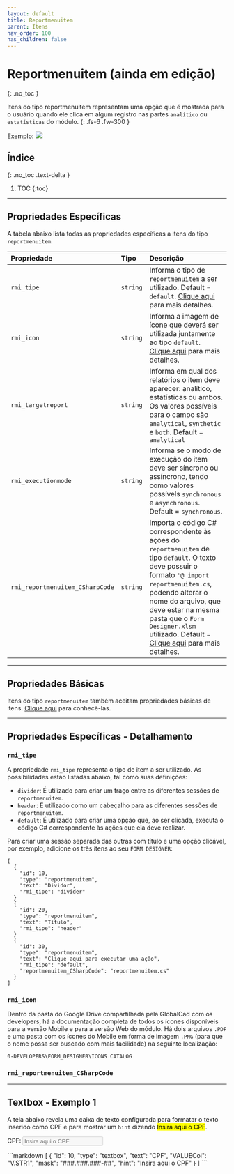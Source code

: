 ```yaml
---
layout: default
title: Reportmenuitem
parent: Itens
nav_order: 100
has_children: false
---
```

# Reportmenuitem (ainda em edição)
{: .no_toc }


Itens do tipo reportmenuitem representam uma opção que é mostrada para o usuário quando ele clica em algum registro nas partes `analítico` ou `estatísticas` do módulo.
{: .fs-6 .fw-300 }

<div class="code-example" markdown="1">

Exemplo: <img src="../img/reportmenuitem_exemplo.PNG">

</div>

## Índice
{: .no_toc .text-delta }

1. TOC
{:toc}

---


## Propriedades Específicas

A tabela abaixo lista todas as propriedades específicas a itens do tipo `reportmenuitem`.

| Propriedade           | Tipo      | Descrição                                                        |
|:----------------------|:----------|:-----------------------------------------------------------------|
| `rmi_tipe`                | `string`  |Informa o tipo de `reportmenuitem` a ser utilizado. Default = `default`.  [Clique aqui](#rmi_tipe) para mais detalhes.
| `rmi_icon`                | `string`  |Informa a imagem de ícone que deverá ser utilizada juntamente ao tipo `default`. [Clique aqui](#rmi_icon) para mais detalhes.
| `rmi_targetreport`          | `string`    |Informa em qual dos relatórios o item deve aparecer: analítico, estatísticas ou ambos. Os valores possíveis para o campo são `analytical`, `synthetic` e `both`. Default = `analytical`
| `rmi_executionmode` | `string`    |Informa se o modo de execução do item deve ser síncrono ou assíncrono, tendo como valores possívels `synchronous` e `asynchronous`. Default = `synchronous`.
| `rmi_reportmenuitem_CSharpCode` | `string`    |Importa o código C# correspondente às ações do `reportmenuitem` de tipo `default`. O texto deve possuir o formato `'@ import reportmenuitem.cs`, podendo alterar o nome do arquivo, que deve estar na mesma pasta que o `Form Designer.xlsm` utilizado. Default = [Clique aqui](#rmi_reportmenuitem_CSharpCode) para mais detalhes.

---

## Propriedades Básicas

Itens do tipo `reportmenuitem` também aceitam propriedades básicas de itens. [Clique aqui](basicproperties.md) para conhecê-las.

---

## Propriedades Específicas - Detalhamento

### `rmi_tipe`

A propriedade `rmi_tipe` representa o tipo de item a ser utilizado. As possibilidades estão listadas abaixo, tal como suas definições:

- `divider`: É utilizado para criar um traço entre as diferentes sessões de `reportmenuitem`.
- `header`: É utilizado como um cabeçalho para as diferentes sessões de `reportmenuitem`.
- `default`: É utilizado para criar uma opção que, ao ser clicada, executa o código C# correspondente às ações que ela deve realizar.

Para criar uma sessão separada das outras com título e uma opção clicável, por exemplo, adicione os três itens ao seu `FORM DESIGNER`:

```
[
  {
    "id": 10,
    "type": "reportmenuitem",
    "text": "Dividor",
    "rmi_tipe": "divider"
  }
  {
    "id": 20,
    "type": "reportmenuitem",
    "text": "Título",
    "rmi_tipe": "header"
  }
  {
    "id": 30,
    "type": "reportmenuitem",
    "text": "Clique aqui para executar uma ação",
    "rmi_tipe": "default",
    "reportmenuitem_CSharpCode": "reportmenuitem.cs"
  }
]
```

### `rmi_icon`

Dentro da pasta do Google Drive compartilhada pela GlobalCad com os developers, há a documentação completa de todos os ícones disponíveis para a versão Mobile e para a versão Web do módulo. Há dois arquivos `.PDF` e uma pasta com os ícones do Mobile em forma de imagem `.PNG` (para que o nome possa ser buscado com mais facilidade) na seguinte localização:

```
0-DEVELOPERS\FORM_DESIGNER\ICONS CATALOG
```

### `rmi_reportmenuitem_CSharpCode`



---

## Textbox - Exemplo 1

A tela abaixo revela uma caixa de texto configurada para formatar o texto inserido como CPF e para mostrar um `hint` dizendo <mark>Insira aqui o CPF</mark>.

<div class="code-example" markdown="1">

CPF: <input disabled placeholder="Insira aqui o CPF" />

</div>
```markdown
[
  {
    "id": 10,
    "type": "textbox",
    "text": "CPF",
    "VALUECol": "V.STR1",
    "mask": "###.###.###-##",
    "hint": "Insira aqui o CPF"
  }
]
```

